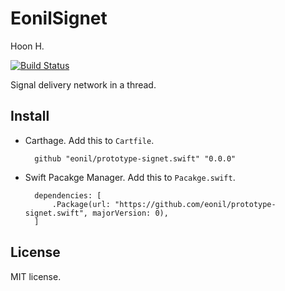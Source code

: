 EonilSignet
===========
Hoon H.

[![Build Status](https://travis-ci.org/eonil/prototype-signet.swift.svg?branch=master)](https://travis-ci.org/eonil/prototype-signet.swift)

Signal delivery network in a thread.

Install
-------

- Carthage.
    Add this to `Cartfile`.

        github "eonil/prototype-signet.swift" "0.0.0"
    
- Swift Pacakge Manager.
    Add this to `Pacakge.swift`.

        dependencies: [
            .Package(url: "https://github.com/eonil/prototype-signet.swift", majorVersion: 0),
        ]



License
-------
MIT license.
